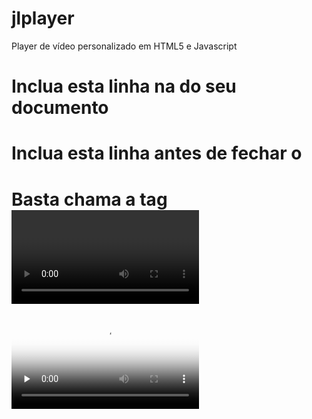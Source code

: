 # jlplayer
Player de vídeo personalizado em HTML5 e Javascript

# Inclua esta linha na <head> do seu documento
<link rel="stylesheet" href="https://www.seusite.com/jlplayer/jlplayer.min.css">

# Inclua esta linha antes de fechar o <body>
<script src="https://www.seusite.com/player/jlplayer.min.js" async></script>


# Basta chama a tag <video> com class="jlplayer-video" e prontinho....

<video preload="none" class="jlplayer-video" poster="https://www.seusite.com/capa-do-video.jpg">
     <source src="https://www.seusite.com/video.mp4" type="video/mp4">
    <track kind="captions" src="https://www.seusite.com/legenda.vtt" default>
</video>
